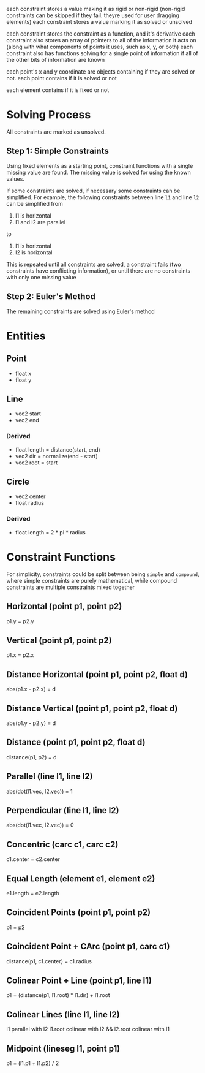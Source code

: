 each constraint stores a value making it as rigid or non-rigid (non-rigid constraints can be skipped if they fail. theyre used for user dragging elements)
each constraint stores a value marking it as solved or unsolved

each constraint stores the constraint as a function, and it's derivative
each constraint also stores an array of pointers to all of the information it acts on (along with what components of points it uses, such as x, y, or both)
each constraint also has functions solving for a single point of information if all of the other bits of information are known

each point's x and y coordinate are objects containing if they are solved or not. 
each point contains if it is solved or not

each element contains if it is fixed or not

# Solving Process
All constraints are marked as unsolved. 

## Step 1: Simple Constraints
Using fixed elements as a starting point, constraint functions with a single missing value are found. 
The missing value is solved for using the known values. 

If some constraints are solved, if necessary some constraints can be simplified. 
For example, the following constraints between line `l1` and line `l2` can be simplified from
1. l1 is horizontal
2. l1 and l2 are parallel

to 

1. l1 is horizontal
2. l2 is horizontal

This is repeated until all constraints are solved, a constraint fails (two constraints have conflicting information), or until there are no constraints with only one missing value 

## Step 2: Euler's Method
The remaining constraints are solved using Euler's method


# Entities

## Point
- float x
- float y

## Line 
- vec2 start
- vec2 end

### Derived
- float length = distance(start, end)
- vec2 dir = normalize(end - start)
- vec2 root = start

## Circle
- vec2 center
- float radius

### Derived
- float length = 2 * pi * radius

# Constraint Functions
For simplicity, constraints could be split between being `simple` and `compound`, where simple constraints are purely mathematical, while compound constraints are multiple constraints mixed together

## Horizontal (point p1, point p2)
p1.y = p2.y

## Vertical (point p1, point p2)
p1.x = p2.x

## Distance Horizontal (point p1, point p2, float d)

abs(p1.x - p2.x) = d 

## Distance Vertical (point p1, point p2, float d)

abs(p1.y - p2.y) = d 

## Distance (point p1, point p2, float d)

distance(p1, p2) = d

## Parallel (line l1, line l2)

abs(dot(l1.vec, l2.vec)) = 1 

## Perpendicular (line l1, line l2)

abs(dot(l1.vec, l2.vec)) = 0

## Concentric (carc c1, carc c2)

c1.center = c2.center

## Equal Length (element e1, element e2)

e1.length = e2.length

## Coincident Points (point p1, point p2)

p1 = p2

## Coincident Point + CArc (point p1, carc c1)

distance(p1, c1.center) = c1.radius

## Colinear Point + Line (point p1, line l1)

p1 = (distance(p1, l1.root) * l1.dir) + l1.root

## Colinear Lines (line l1, line l2)
l1 parallel with l2
l1.root colinear with l2 && l2.root colinear with l1

## Midpoint (lineseg l1, point p1)

p1 = (l1.p1 + l1.p2) / 2